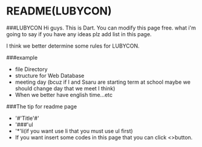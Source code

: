 # README(LUBYCON)


###LUBYCON
Hi guys. This is Dart.
You can modify this page free. what i'm going to say if you have any ideas plz add list in this page.

I think we better determine some rules for LUBYCON.

###example 
* file Directory
* structure for Web Database
* meeting day
  (bcuz if I and Ssaru are starting term at school maybe we should change day that we meet I think)
* When we better have english time...etc


###The tip for readme page
* '#'Title'#'
* '###'ul
* '*'li(if you want use li that you must use ul first)
* If you want insert some codes in this page that you can click <>button.